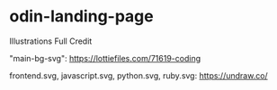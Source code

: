 # odin-landing-page

Illustrations Full Credit


"main-bg-svg":
https://lottiefiles.com/71619-coding

frontend.svg, javascript.svg, python.svg, ruby.svg:
https://undraw.co/

<!--  Note that the pages are not responsive and optimised for mobile, viewing on mobile browser will only crash the contents!! -->
